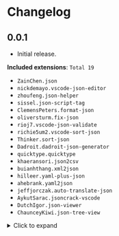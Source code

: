 # Changelog

## 0.0.1

- Initial release.

**Included extensions**: `Total 19`

- `ZainChen.json`
- `nickdemayo.vscode-json-editor`
- `zhoufeng.json-helper`
- `sissel.json-script-tag`
- `ClemensPeters.format-json`
- `oliversturm.fix-json`
- `rioj7.vscode-json-validate`
- `richie5um2.vscode-sort-json`
- `Thinker.sort-json`
- `Dadroit.dadroit-json-generator`
- `quicktype.quicktype`
- `khaeransori.json2csv`
- `buianhthang.xml2json`
- `hilleer.yaml-plus-json`
- `ahebrank.yaml2json`
- `jeffjorczak.auto-translate-json`
- `AykutSarac.jsoncrack-vscode`
- `DutchIgor.json-viewer`
- `ChaunceyKiwi.json-tree-view`

<details>
<summary>Click to expand</summary>
<p>

```sh
ZainChen.json
nickdemayo.vscode-json-editor
zhoufeng.json-helper
sissel.json-script-tag
ClemensPeters.format-json
oliversturm.fix-json
rioj7.vscode-json-validate
richie5um2.vscode-sort-json
Thinker.sort-json
Dadroit.dadroit-json-generator
quicktype.quicktype
khaeransori.json2csv
buianhthang.xml2json
hilleer.yaml-plus-json
ahebrank.yaml2json
jeffjorczak.auto-translate-json
AykutSarac.jsoncrack-vscode
DutchIgor.json-viewer
ChaunceyKiwi.json-tree-view
```

</p>
</details>
